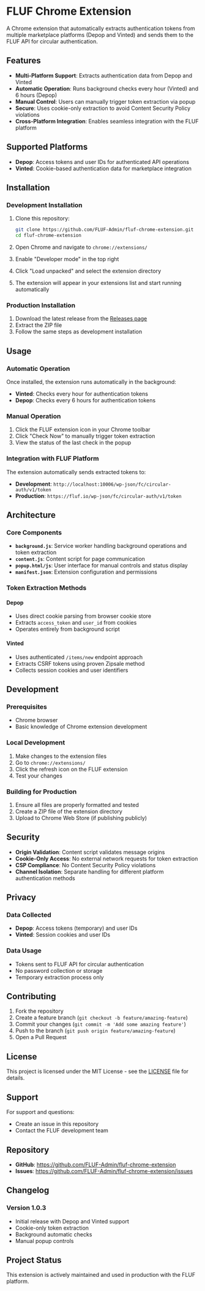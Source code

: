 # FLUF Chrome Extension

A Chrome extension that automatically extracts authentication tokens from multiple marketplace platforms (Depop and Vinted) and sends them to the FLUF API for circular authentication.

## Features

- **Multi-Platform Support**: Extracts authentication data from Depop and Vinted
- **Automatic Operation**: Runs background checks every hour (Vinted) and 6 hours (Depop)
- **Manual Control**: Users can manually trigger token extraction via popup
- **Secure**: Uses cookie-only extraction to avoid Content Security Policy violations
- **Cross-Platform Integration**: Enables seamless integration with the FLUF platform

## Supported Platforms

- **Depop**: Access tokens and user IDs for authenticated API operations
- **Vinted**: Cookie-based authentication data for marketplace integration

## Installation

### Development Installation

1. Clone this repository:
   ```bash
   git clone https://github.com/FLUF-Admin/fluf-chrome-extension.git
   cd fluf-chrome-extension
   ```

2. Open Chrome and navigate to `chrome://extensions/`

3. Enable "Developer mode" in the top right

4. Click "Load unpacked" and select the extension directory

5. The extension will appear in your extensions list and start running automatically

### Production Installation

1. Download the latest release from the [Releases page](https://github.com/FLUF-Admin/fluf-chrome-extension/releases)
2. Extract the ZIP file
3. Follow the same steps as development installation

## Usage

### Automatic Operation

Once installed, the extension runs automatically in the background:
- **Vinted**: Checks every hour for authentication tokens
- **Depop**: Checks every 6 hours for authentication tokens

### Manual Operation

1. Click the FLUF extension icon in your Chrome toolbar
2. Click "Check Now" to manually trigger token extraction
3. View the status of the last check in the popup

### Integration with FLUF Platform

The extension automatically sends extracted tokens to:
- **Development**: `http://localhost:10006/wp-json/fc/circular-auth/v1/token`
- **Production**: `https://fluf.io/wp-json/fc/circular-auth/v1/token`

## Architecture

### Core Components

- **`background.js`**: Service worker handling background operations and token extraction
- **`content.js`**: Content script for page communication
- **`popup.html/js`**: User interface for manual controls and status display
- **`manifest.json`**: Extension configuration and permissions

### Token Extraction Methods

#### Depop
- Uses direct cookie parsing from browser cookie store
- Extracts `access_token` and `user_id` from cookies
- Operates entirely from background script

#### Vinted
- Uses authenticated `/items/new` endpoint approach
- Extracts CSRF tokens using proven Zipsale method
- Collects session cookies and user identifiers

## Development

### Prerequisites

- Chrome browser
- Basic knowledge of Chrome extension development

### Local Development

1. Make changes to the extension files
2. Go to `chrome://extensions/`
3. Click the refresh icon on the FLUF extension
4. Test your changes

### Building for Production

1. Ensure all files are properly formatted and tested
2. Create a ZIP file of the extension directory
3. Upload to Chrome Web Store (if publishing publicly)

## Security

- **Origin Validation**: Content script validates message origins
- **Cookie-Only Access**: No external network requests for token extraction
- **CSP Compliance**: No Content Security Policy violations
- **Channel Isolation**: Separate handling for different platform authentication methods

## Privacy

### Data Collected
- **Depop**: Access tokens (temporary) and user IDs
- **Vinted**: Session cookies and user IDs

### Data Usage
- Tokens sent to FLUF API for circular authentication
- No password collection or storage
- Temporary extraction process only

## Contributing

1. Fork the repository
2. Create a feature branch (`git checkout -b feature/amazing-feature`)
3. Commit your changes (`git commit -m 'Add some amazing feature'`)
4. Push to the branch (`git push origin feature/amazing-feature`)
5. Open a Pull Request

## License

This project is licensed under the MIT License - see the [LICENSE](LICENSE) file for details.

## Support

For support and questions:
- Create an issue in this repository
- Contact the FLUF development team

## Repository

- **GitHub**: https://github.com/FLUF-Admin/fluf-chrome-extension
- **Issues**: https://github.com/FLUF-Admin/fluf-chrome-extension/issues

## Changelog

### Version 1.0.3
- Initial release with Depop and Vinted support
- Cookie-only token extraction
- Background automatic checks
- Manual popup controls

## Project Status

This extension is actively maintained and used in production with the FLUF platform. 